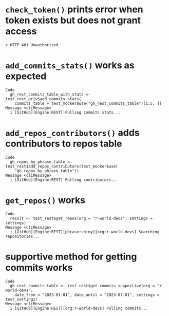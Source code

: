 # `check_token()` prints error when token exists but does not grant access

    x HTTP 401 Unauthorized.

# `add_commits_stats()` works as expected

    Code
      gh_rest_commits_table_with_stats <- test_rest_priv$add_commits_stats(
        commits_table = test_mocker$use("gh_rest_commits_table")[1:5, ])
    Message <cliMessage>
      i [GitHub][Engine:REST] Pulling commits stats...

# `add_repos_contributors()` adds contributors to repos table

    Code
      gh_repos_by_phrase_table <- test_rest$add_repos_contributors(test_mocker$use(
        "gh_repos_by_phrase_table"))
    Message <cliMessage>
      i [GitHub][Engine:REST] Pulling contributors...

# `get_repos()` works

    Code
      result <- test_rest$get_repos(org = "r-world-devs", settings = settings)
    Message <cliMessage>
      i [GitHub][Engine:REST][phrase:shiny][org:r-world-devs] Searching repositories...

# supportive method for getting commits works

    Code
      gh_rest_commits_table <- test_rest$get_commits_supportive(org = "r-world-devs",
        date_from = "2023-01-01", date_until = "2023-07-01", settings = test_settings)
    Message <cliMessage>
      i [GitHub][Engine:REST][org:r-world-devs] Pulling commits...

